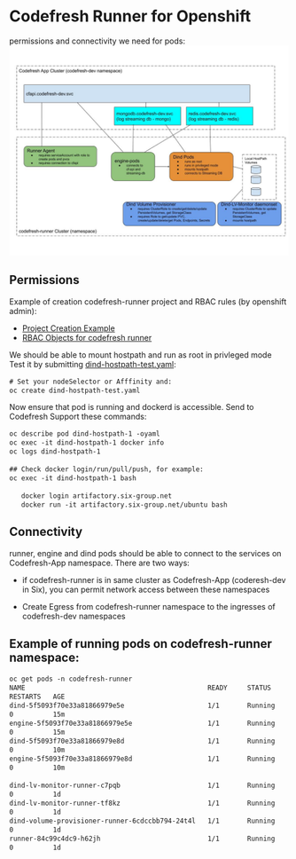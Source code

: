 # Codefresh Runner for Openshift

permissions and connectivity we need for pods:  
![runner conectivity](runner-connectivity.jpg)

## Permissions
Example of creation codefresh-runner project and RBAC rules (by openshift admin):  
- [Project Creation Example](os-project)
- [RBAC Objects for codefresh runner](os-project/k8s-admin-obj)

We should be able to mount hostpath and run as root in privleged mode  
Test it by submitting [dind-hostpath-test.yaml](dind-hostpath-test.yaml):  
```
# Set your nodeSelector or Afffinity and:
oc create dind-hostpath-test.yaml
```
Now ensure that pod is running and dockerd is accessible. Send to Codefresh Support these commands: 
```
oc describe pod dind-hostpath-1 -oyaml
oc exec -it dind-hostpath-1 docker info
oc logs dind-hostpath-1

## Check docker login/run/pull/push, for example:
oc exec -it dind-hostpath-1 bash

   docker login artifactory.six-group.net
   docker run -it artifactory.six-group.net/ubuntu bash
```
## Connectivity
runner, engine and dind pods should be able to connect to the services on Codefresh-App namespace. There are two ways:
- if codefresh-runner is in same cluster as Codefresh-App (coderesh-dev in Six), you can permit network access between these namespaces

- Create Egress from codefresh-runner namespace to the ingresses of codefresh-dev namespaces

## Example of running pods on codefresh-runner namespace:  
```
oc get pods -n codefresh-runner 
NAME                                              READY     STATUS        RESTARTS   AGE
dind-5f5093f70e33a81866979e5e                     1/1       Running       0          15m
engine-5f5093f70e33a81866979e5e                   1/1       Running       0          15m
dind-5f5093f70e33a81866979e8d                     1/1       Running       0          10m
engine-5f5093f70e33a81866979e8d                   1/1       Running       0          10m

dind-lv-monitor-runner-c7pqb                      1/1       Running       0          1d
dind-lv-monitor-runner-tf8kz                      1/1       Running       0          1d
dind-volume-provisioner-runner-6cdccbb794-24t4l   1/1       Running       0          1d
runner-84c99c4dc9-h62jh                           1/1       Running       0          1d

```